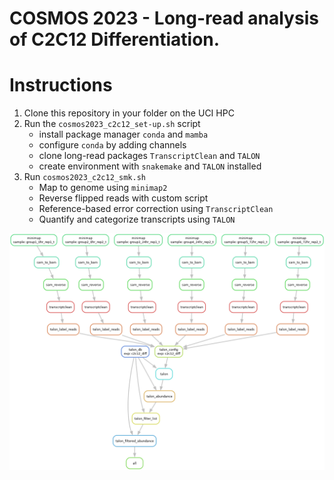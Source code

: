 # COSMOS 2023 - Long-read analysis of C2C12 Differentiation.

# Instructions
1. Clone this repository in your folder on the UCI HPC
2. Run the `cosmos2023_c2c12_set-up.sh` script 
	- install package manager `conda` and `mamba`
	- configure `conda` by adding channels
	- clone long-read packages `TranscriptClean` and `TALON`
	- create environment with `snakemake` and `TALON` installed
3. Run `cosmos2023_c2c12_smk.sh`
	- Map to genome using `minimap2`
	- Reverse flipped reads with custom script
	- Reference-based error correction using `TranscriptClean`
	- Quantify and categorize transcripts using `TALON`

![c2c12_diff_ruledag](c2c12_diff_ruledag.png)